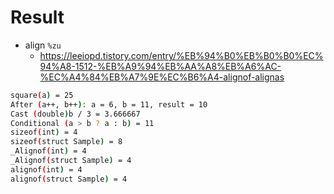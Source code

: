 # Result
- align `%zu`
  - https://leeiopd.tistory.com/entry/%EB%94%B0%EB%B0%B0%EC%94%A8-1512-%EB%A9%94%EB%AA%A8%EB%A6%AC-%EC%A4%84%EB%A7%9E%EC%B6%A4-alignof-alignas

```bash
square(a) = 25
After (a++, b++): a = 6, b = 11, result = 10
Cast (double)b / 3 = 3.666667
Conditional (a > b ? a : b) = 11
sizeof(int) = 4
sizeof(struct Sample) = 8
_Alignof(int) = 4
_Alignof(struct Sample) = 4
alignof(int) = 4
alignof(struct Sample) = 4
```
